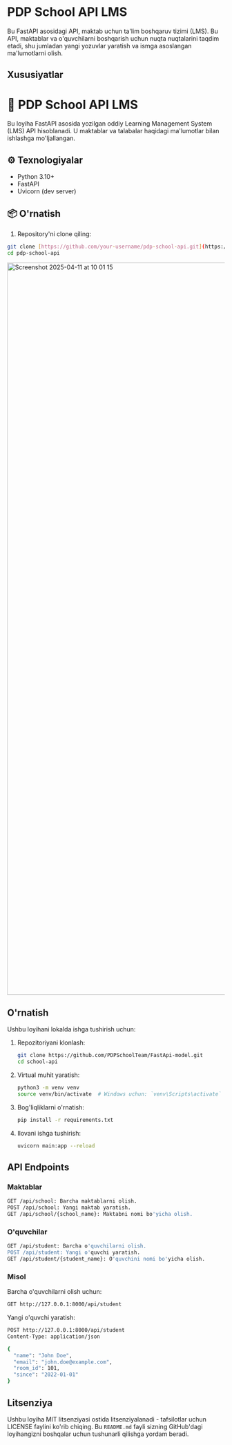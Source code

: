 # PDP School API LMS

Bu FastAPI asosidagi API, maktab uchun ta'lim boshqaruv tizimi (LMS). Bu API, maktablar va o'quvchilarni boshqarish uchun nuqta nuqtalarini taqdim etadi, shu jumladan yangi yozuvlar yaratish va ismga asoslangan ma'lumotlarni olish.

## Xususiyatlar

# 🏫 PDP School API LMS

Bu loyiha FastAPI asosida yozilgan oddiy Learning Management System (LMS) API hisoblanadi. U maktablar va talabalar haqidagi ma'lumotlar bilan ishlashga mo'ljallangan.

## ⚙️ Texnologiyalar

- Python 3.10+
- FastAPI
- Uvicorn (dev server)

## 📦 O'rnatish

1. Repository'ni clone qiling:

```bash
git clone [https://github.com/your-username/pdp-school-api.git](https://github.com/abdusamadovv28/dae.git)
cd pdp-school-api
```

<img width="1697" alt="Screenshot 2025-04-11 at 10 01 15" src="https://github.com/user-attachments/assets/348a7991-4273-4f71-888d-fe1604c7fec4" />


## O'rnatish

Ushbu loyihani lokalda ishga tushirish uchun:

1. Repozitoriyani klonlash:
   ```bash
   git clone https://github.com/PDPSchoolTeam/FastApi-model.git
   cd school-api
   ```
2. Virtual muhit yaratish:
   ```bash
   python3 -m venv venv
   source venv/bin/activate  # Windows uchun: `venv\Scripts\activate`
   ```
3. Bog'liqliklarni o'rnatish:
   ```bash
   pip install -r requirements.txt
   ```
4. Ilovani ishga tushirish:
   ```bash
   uvicorn main:app --reload
   ```
## API Endpoints

### Maktablar
   ```bash
   GET /api/school: Barcha maktablarni olish.
   POST /api/school: Yangi maktab yaratish.
   GET /api/school/{school_name}: Maktabni nomi bo'yicha olish.
   ```
### O'quvchilar
   ```bash
   GET /api/student: Barcha o'quvchilarni olish.
   POST /api/student: Yangi o'quvchi yaratish.
   GET /api/student/{student_name}: O'quvchini nomi bo'yicha olish.
   ```
### Misol

Barcha o'quvchilarni olish uchun:
   ```bash
   GET http://127.0.0.1:8000/api/student
   ```
   Yangi o'quvchi yaratish:
   ```bash
   POST http://127.0.0.1:8000/api/student
   Content-Type: application/json

   {
     "name": "John Doe",
     "email": "john.doe@example.com",
     "room_id": 101,
     "since": "2022-01-01"
   }
   ```
## Litsenziya

Ushbu loyiha MIT litsenziyasi ostida litsenziyalanadi - tafsilotlar uchun LICENSE faylini ko'rib chiqing.
Bu `README.md` fayli sizning GitHub'dagi loyihangizni boshqalar uchun tushunarli qilishga yordam beradi.
